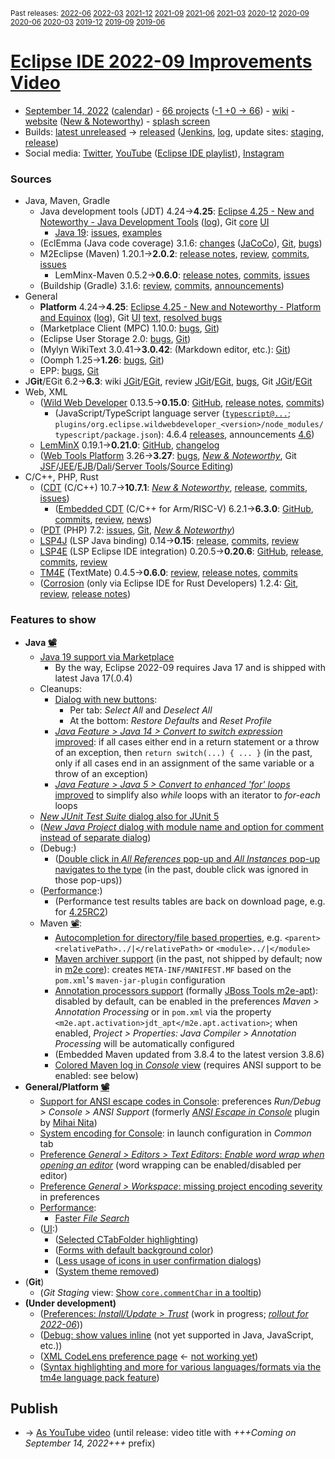 <sup>Past releases:
[2022-06](https://github.com/howlger/Eclipse-IDE-improvements-videos/tree/2022-06)
[2022-03](https://github.com/howlger/Eclipse-IDE-improvements-videos/tree/2022-03)
[2021-12](https://github.com/howlger/Eclipse-IDE-improvements-videos/tree/2021-12)
[2021-09](https://github.com/howlger/Eclipse-IDE-improvements-videos/tree/2021-09)
[2021-06](https://github.com/howlger/Eclipse-IDE-improvements-videos/tree/2021-06)
[2021-03](https://github.com/howlger/Eclipse-IDE-improvements-videos/tree/2021-03)
[2020-12](https://github.com/howlger/Eclipse-IDE-improvements-videos/tree/2020-12)
[2020-09](https://github.com/howlger/Eclipse-IDE-improvements-videos/tree/2020-09)
[2020-06](https://github.com/howlger/Eclipse-IDE-improvements-videos/tree/2020-06)
[2020-03](https://github.com/howlger/Eclipse-IDE-improvements-videos/tree/2020-03)
[2019-12](https://github.com/howlger/Eclipse-IDE-improvements-videos/tree/2019-12)
[2019-09](https://github.com/howlger/Eclipse-IDE-improvements-videos/tree/2019-09)
[2019-06](https://github.com/howlger/Eclipse-IDE-improvements-videos/tree/2019-06)
</sup>

# [Eclipse IDE 2022-09 Improvements Video](https://youtu.be/eEXvOjtauxI)

* [September 14, 2022](https://calendar.google.com/calendar/event?eid=MWlubzM1cWdzZjU2aHJnZTgxc2hscmsxb2ogZ2NoczdubTRudnBtODM3NDY5ZGRqOXRqbGtAZw&ctz=Europe/Berlin) ([calendar](https://calendar.google.com/calendar/embed?src=gchs7nm4nvpm837469ddj9tjlk@group.calendar.google.com&ctz=Europe/Berlin)) - [66 projects](https://projects.eclipse.org/releases/2022-09) ([-1 +0 → 66](projects_diff.txt)) - [wiki](https://wiki.eclipse.org/Category:SimRel-2022-09) - [website](https://eclipse.org/eclipseide/2022-09) ([New & Noteworthy](https://eclipse.org/eclipseide/2022-09/noteworthy)) - [splash screen](https://bugs.eclipse.org/bugs/show_bug.cgi?id=575781)
* Builds: [latest unreleased](https://download.eclipse.org/technology/epp/staging/) → [released](https://download.eclipse.org/technology/epp/downloads/release/2022-09/) ([Jenkins](https://ci.eclipse.org/packaging/job/simrel.epp-tycho-build), [log](https://git.eclipse.org/c/simrel/org.eclipse.simrel.build.git/log/), update sites: [staging](https://download.eclipse.org/staging/2022-09), [release](http://download.eclipse.org/releases/2022-09))
* Social media: [Twitter](http://twitter.com/EclipseJavaIDE), [YouTube](https://www.youtube.com/user/EclipseFdn) ([Eclipse IDE playlist](https://www.youtube.com/playlist?list=PLy7t4z5SYNaSNjL60ofpwVhfA7mOF3Pgk)), [Instagram](https://www.instagram.com/eclipsejavaide)


### Sources

* Java, Maven, Gradle
    * Java development tools (JDT) 4.24→**4.25**: [Eclipse 4.25 - New and Noteworthy - Java Development Tools](https://www.eclipse.org/eclipse/news/4.25/jdt.php) ([log](https://github.com/eclipse-platform/www.eclipse.org-eclipse-news/commits/master/4.25/jdt.html)), Git [core](https://github.com/eclipse-jdt/eclipse.jdt.core/commits/master) [UI](https://github.com/eclipse-jdt/eclipse.jdt.ui/commits/master)
        * [Java 19](https://jdk.java.net/19/): [issues](https://github.com/eclipse-jdt/eclipse.jdt.core/milestone/13?closed=1), [examples](https://wiki.eclipse.org/Java19/Examples)
    * (EclEmma (Java code coverage) 3.1.6: [changes](https://www.eclemma.org/changes.html) ([JaCoCo](https://www.jacoco.org/jacoco/trunk/doc/changes.html)), [Git](https://github.com/eclipse/eclemma/commits/master), [bugs](https://bugs.eclipse.org/bugs/buglist.cgi?product=Eclemma&query_format=advanced&order=changeddate%20DESC))
    * M2Eclipse (Maven) 1.20.1→**2.0.2**: [release notes](https://github.com/eclipse-m2e/m2e-core/blob/master/RELEASE_NOTES.md#202), [review](https://projects.eclipse.org/projects/technology.m2e/reviews/2.0.2-release-review), [commits](https://github.com/eclipse-m2e/m2e-core/compare/1.20.1...2.0.2), [issues](https://github.com/eclipse-m2e/m2e-core/issues?q=is%3Aissue+sort%3Aupdated-desc+is%3Aclosed)
        * LemMinx-Maven 0.5.2→**0.6.0**: [release notes](https://github.com/eclipse/lemminx-maven/releases/tag/0.6.0), [commits](https://github.com/eclipse/lemminx-maven/compare/0.5.2...0.6.0), [issues](https://github.com/eclipse/lemminx-maven/issues?q=is%3Aissue+sort%3Aupdated-desc+is%3Aclosed)
    * (Buildship (Gradle) 3.1.6: [review](https://projects.eclipse.org/projects/tools.buildship/releases/3.1.6), [commits](https://github.com/eclipse/buildship/commits/master), [announcements](https://discuss.gradle.org/tag/buildship-release))
* General
    * **Platform** 4.24→**4.25**: [Eclipse 4.25 - New and Noteworthy - Platform and Equinox](https://www.eclipse.org/eclipse/news/4.25/platform.php) ([log](https://github.com/eclipse-platform/www.eclipse.org-eclipse-news/commits/master/4.25/platform.html)), Git [UI](https://github.com/eclipse-platform/eclipse.platform.ui/commits/master) [text](https://github.com/eclipse-platform/eclipse.platform.text/commits/master), [resolved bugs](https://bugs.eclipse.org/bugs/buglist.cgi?bug_status=RESOLVED&resolution=---&resolution=FIXED&product=Equinox&product=Platform&query_format=advanced&order=changeddate%20DESC)
    * (Marketplace Client (MPC) 1.10.0: [bugs](https://bugs.eclipse.org/bugs/buglist.cgi?product=MPC&query_format=advanced&order=changeddate%20DESC), [Git](https://git.eclipse.org/c/mpc/org.eclipse.epp.mpc.git/log/))
    * (Eclipse User Storage 2.0: [bugs](https://bugs.eclipse.org/bugs/buglist.cgi?product=USSSDK&query_format=advanced&order=changeddate%20DESC), [Git](https://git.eclipse.org/c/usssdk/org.eclipse.usssdk.git/log/))
    * (Mylyn WikiText 3.0.41→**3.0.42**: (Markdown editor, etc.): [Git](https://git.eclipse.org/c/mylyn/org.eclipse.mylyn.docs.git/log/))
    * (Oomph 1.25→**1.26**: [bugs](https://bugs.eclipse.org/bugs/buglist.cgi?product=Oomph&query_format=advanced&order=changeddate%20DESC), [Git](https://git.eclipse.org/c/oomph/org.eclipse.oomph.git/log/))
    * EPP: [bugs](https://bugs.eclipse.org/bugs/buglist.cgi?product=EPP&query_format=advanced&order=changeddate%20DESC), [Git](https://git.eclipse.org/c/epp/org.eclipse.epp.packages.git/log/)
* J**Git**/EGit 6.2→**6.3**: wiki [JGit](https://wiki.eclipse.org/JGit/New_and_Noteworthy/6.3)/[EGit](https://wiki.eclipse.org/EGit/New_and_Noteworthy/6.3), review [JGit](https://projects.eclipse.org/projects/technology.jgit/reviews/6.3.0-release-review)/[EGit](https://projects.eclipse.org/projects/technology.egit/reviews/6.3.0-release-review), [bugs](https://bugs.eclipse.org/bugs/buglist.cgi?product=EGit&product=JGit&query_format=advanced&order=changeddate%20DESC), Git [JGit](https://git.eclipse.org/c/jgit/jgit.git/log/)/[EGit](https://git.eclipse.org/c/egit/egit.git/log/)
* Web, XML
    * ([Wild Web Developer](https://projects.eclipse.org/projects/tools.wildwebdeveloper) 0.13.5→**0.15.0**: [GitHub](https://github.com/eclipse/wildwebdeveloper), [release notes](https://github.com/eclipse/wildwebdeveloper/blob/master/RELEASE_NOTES.md#0150), [commits](https://github.com/eclipse/wildwebdeveloper/compare/0.13.5...0.15.0))
        * (JavaScript/TypeScript language server ([`typescript@...`](https://github.com/eclipse/wildwebdeveloper/blob/master/org.eclipse.wildwebdeveloper/pom.xml); `plugins/org.eclipse.wildwebdeveloper_<version>/node_modules/typescript/package.json`): 4.6.4 [releases](https://github.com/microsoft/TypeScript/releases), announcements [4.6](https://devblogs.microsoft.com/typescript/announcing-typescript-4-6))
    * [LemMinX](https://projects.eclipse.org/projects/technology.lemminx) 0.19.1→**0.21.0**: [GitHub](https://github.com/eclipse/lemminx), [changelog](https://github.com/eclipse/lemminx/blob/main/CHANGELOG.md#0200-march-29-2022)
    * ([Web Tools Platform](https://projects.eclipse.org/projects/webtools) 3.26→**3.27**: [bugs](https://bugs.eclipse.org/bugs/report.cgi?x_axis_field=bug_status&y_axis_field=product&query_format=report-table&classification=WebTools&target_milestone=3.27&format=table&action=wrap), [_New & Noteworthy_](https://www.eclipse.org/webtools/releases/3.27/NewAndNoteworthy/), Git [JSF](https://git.eclipse.org/c/jsf/webtools.jsf.git/log/)/[JEE](https://git.eclipse.org/c/jeetools/webtools.javaee.git/log/)/[EJB](https://git.eclipse.org/c/jeetools/webtools.ejb.git/log/)/[Dali](https://git.eclipse.org/c/dali/webtools.dali.git/log/)/[Server Tools](https://git.eclipse.org/c/servertools/webtools.servertools.git/log/)/[Source Editing](https://git.eclipse.org/c/sourceediting/webtools.sourceediting.git/log/))
* C/C++, PHP, Rust
    * ([CDT](https://projects.eclipse.org/projects/tools.cdt) (C/C++) 10.7→**10.7.1**: [_New & Noteworthy_](https://wiki.eclipse.org/CDT/User/NewIn107), [release](https://github.com/eclipse-cdt/cdt/releases/tag/CDT_10_7_1), [commits](https://github.com/eclipse-cdt/cdt/compare/CDT_10_7_0...CDT_10_7_1), [issues](https://github.com/eclipse-cdt/cdt/issues?q=is%3Aissue+sort%3Aupdated-desc))
        * ([Embedded CDT](https://projects.eclipse.org/projects/iot.embed-cdt) (C/C++ for Arm/RISC-V) 6.2.1→**6.3.0**: [GitHub](https://github.com/eclipse-embed-cdt/eclipse-plugins), [commits](https://github.com/eclipse-embed-cdt/eclipse-plugins/compare/v6.2.1...v6.3.0), [review](https://projects.eclipse.org/projects/iot.embed-cdt/reviews/6.3.0-release-review), [news](https://eclipse-embed-cdt.github.io/news/))
    * ([PDT](https://projects.eclipse.org/projects/tools.pdt) (PHP) 7.2: [issues](https://github.com/eclipse/pdt/issues?q=is%3Aissue+sort%3Aupdated-asc), [Git](https://github.com/eclipse/pdt/commits/master), [_New & Noteworthy_](https://wiki.eclipse.org/PDT/NewIn72))
    * [LSP4J](https://projects.eclipse.org/projects/technology.lsp4j) (LSP Java binding) 0.14→**0.15**: [release](https://github.com/eclipse/lsp4j/releases/tag/v0.15.0), [commits](https://github.com/eclipse/lsp4j/compare/v0.14.0...v0.15.0), [review](https://projects.eclipse.org/projects/technology.lsp4j)
    * [LSP4E](https://projects.eclipse.org/projects/technology.lsp4e) (LSP Eclipse IDE integration) 0.20.5→**0.20.6**: [GitHub](https://github.com/eclipse/lsp4e), [release](https://github.com/eclipse/lsp4e/releases/tag/0.20.6), [commits](https://github.com/eclipse/lsp4e/compare/0.20.5...0.20.6), [review](https://projects.eclipse.org/projects/technology.lsp4e/releases/0.20.6)
    * [TM4E](https://projects.eclipse.org/projects/technology.tm4e) (TextMate) 0.4.5→**0.6.0**: [review](https://projects.eclipse.org/projects/technology.tm4e/reviews/0.6.0-release-review), [release notes](https://github.com/eclipse/tm4e/blob/master/RELEASE_NOTES.md#060), [commits](https://github.com/eclipse/tm4e/compare/0.4.5...0.6.0)
    * ([Corrosion](https://github.com/eclipse/corrosion) (only via Eclipse IDE for Rust Developers) 1.2.4: [Git](https://github.com/eclipse/corrosion/commits/master), [review](https://projects.eclipse.org/projects/tools.corrosion/reviews/1.2.4-release-review), [release notes](https://github.com/eclipse/corrosion/blob/master/RELEASE_NOTES.md))


### Features to show

* **Java [📽️](https://youtu.be/eEXvOjtauxI?t=16s)**
    * [Java 19 support via Marketplace](https://marketplace.eclipse.org/content/java-19-support-eclipse-2022-09-425)
        * By the way, Eclipse 2022-09 requires Java 17 and is shipped with latest Java 17(.0.4)
    * Cleanups:
        * [Dialog with new buttons](https://github.com/eclipse-jdt/eclipse.jdt.ui/pull/162):
            * Per tab: _Select All_ and _Deselect All_
            * At the bottom: _Restore Defaults_ and _Reset Profile_
        * [_Java Feature > Java 14 > Convert to switch expression_ improved](https://www.eclipse.org/eclipse/news/4.25/jdt.php#convert-to-switch-expression): if all cases either end in a return statement or a throw of an exception, then `return switch(...) { ... }` (in the past, only if all cases end in an assignment of the same variable or a throw of an exception)
        * [_Java Feature > Java 5 > Convert to enhanced 'for' loops_ improved](https://www.eclipse.org/eclipse/news/4.25/jdt.php#while-to-enhanced-for) to simplify also _while_ loops with an iterator to _for-each_ loops
    * [_New JUnit Test Suite_ dialog also for JUnit 5](https://www.eclipse.org/eclipse/news/4.25/jdt.php#junit5-test-suite-wizard-support)
    * ([_New Java Project_ dialog with module name and option for comment instead of separate dialog](https://github.com/eclipse-jdt/eclipse.jdt.ui/issues/59))
    * (Debug:)
        * ([Double click in _All References_ pop-up and _All Instances_ pop-up navigates to the type](https://www.eclipse.org/eclipse/news/4.25/jdt.php#doubleclick-in-debug-popups) (in the past, double click was ignored in those pop-ups))
    * ([Performance](https://github.com/search?utf8=%E2%9C%93&q=performance+OR+speed+OR+faster+org%3Aeclipse-jdt+committer-date%3A2022-06-05..2022-09-10&s=committer-date&o=desc&type=Commits):)
       * (Performance test results tables are back on download page, e.g. for [4.25RC2](https://download.eclipse.org/eclipse/downloads/drops4/S-4.25RC2-202208311800/performance/performance.php))
    * Maven [📽️](https://youtu.be/eEXvOjtauxI?t=159s):
        * [Autocompletion for directory/file based properties](https://github.com/eclipse/lemminx-maven/issues/292), e.g. `<parent><relativePath>../|</relativePath>` or `<module>../|</module>`
        * [Maven archiver support](https://github.com/eclipse-m2e/m2e-core/blob/master/RELEASE_NOTES.md#inclusion-of-maven-archiver-connector) (in the past, not shipped by default; now in [m2e core](https://github.com/eclipse-m2e/m2e-core/tree/master/org.eclipse.m2e.mavenarchiver)): creates `META-INF/MANIFEST.MF` based on the `pom.xml`'s `maven-jar-plugin` configuration
        * [Annotation processors support](https://github.com/eclipse-m2e/m2e-core/blob/master/RELEASE_NOTES.md#inclusion-of-m2e-apt-plugins-for-annotation-processors) (formally [JBoss Tools m2e-apt](https://github.com/jbosstools/m2e-apt)): disabled by default, can be enabled in the preferences _Maven > Annotation Processing_ or in `pom.xml` via the property `<m2e.apt.activation>jdt_apt</m2e.apt.activation>`; when enabled, _Project > Properties: Java Compiler > Annotation Processing_ will be automatically configured
        * (Embedded Maven updated from 3.8.4 to the latest version 3.8.6)
        * [Colored Maven log in _Console_ view](https://github.com/eclipse-m2e/m2e-core/blob/master/RELEASE_NOTES.md#support-for-colored-maven-console-printouts) (requires ANSI support to be enabled: see below)
* **General/Platform [📽️](https://youtu.be/eEXvOjtauxI?t=323s)**
    * [Support for ANSI escape codes in Console](https://www.eclipse.org/eclipse/news/4.25/platform.php#debug-ansi-support): preferences _Run/Debug > Console > ANSI Support_ (formerly [_ANSI Escape in Console_](https://marketplace.eclipse.org/content/ansi-escape-console) plugin by [Mihai Nita](https://github.com/mihnita))
    * [System encoding for Console](https://www.eclipse.org/eclipse/news/4.25/platform.php#debug-system-encoding): in launch configuration in _Common_ tab
    * [Preference _General > Editors > Text Editors_: _Enable word wrap when opening an editor_](https://www.eclipse.org/eclipse/news/4.25/platform.php#enable-word-wrap-on-open) (word wrapping can be enabled/disabled per editor)
    * [Preference _General > Workspace_: missing project encoding severity](https://www.eclipse.org/eclipse/news/4.25/platform.php#specify-project-encoding-severity) in preferences
    * [Performance](https://github.com/search?utf8=%E2%9C%93&q=performance+OR+speed+OR+faster+org%3Aeclipse-equinox+org%3Aeclipse-platform+committer-date%3A2022-06-05..2022-09-10&s=committer-date&o=desc&type=Commits):
        * [Faster _File Search_](https://github.com/eclipse-platform/eclipse.platform.text/commit/e4fa8d9b12f5229ded1eed8540ddc10f45fe81d2)
    * ([UI](https://github.com/search?utf8=%E2%9C%93&q=dark+OR+light+OR+theme+OR+layout+org%3Aeclipse-platform+org%3Aeclipse-jdt+committer-date%3A2022-06-05..2022-09-10&s=committer-date&type=Commits):)
        * ([Selected CTabFolder highlighting](https://www.eclipse.org/eclipse/news/4.25/platform.php#CTabFolder-highlightBar))
        * ([Forms with default background color](https://www.eclipse.org/eclipse/news/4.25/platform.php#form-no-gradients))
        * ([Less usage of icons in user confirmation dialogs](https://www.eclipse.org/eclipse/news/4.25/platform.php#less-icons-in-user-dialogs))
        * ([System theme removed](https://github.com/eclipse-platform/eclipse.platform.ui/commit/9328b2d43cea202deb96f1ce88d73dd39acaa99d))
* (**Git**)
    * (_Git Staging_ view: [Show `core.commentChar` in a tooltip](https://git.eclipse.org/c/egit/egit.git/commit/?id=b8501646b447f0c7b0f7dc73569bc9e654ae58fa))
* **(Under development)**
    * ([Preferences: _Install/Update > Trust_](https://www.eclipse.org/eclipse/news/4.23/platform.php#manage-trusted-pgp-keys) (work in progress; [_rollout for 2022-06_](https://gitlab.eclipse.org/eclipse-wg/ide-wg/ide-wg.eclipse.org/-/issues/11)))
    * ([Debug: show values inline](https://www.eclipse.org/eclipse/news/4.23/platform.php#inline-debug-values) (not yet supported in Java, JavaScript, etc.))
    * ([XML CodeLens preference page](https://github.com/eclipse/wildwebdeveloper/issues/636) ← [not working yet](https://github.com/eclipse/wildwebdeveloper/issues/644))
    * ([Syntax highlighting and more for various languages/formats via the tm4e language pack feature](https://github.com/eclipse/tm4e/pull/374))

## Publish
* → [As YouTube video](https://www.youtube.com/playlist?list=PLnh_8hTD4yvnhXSttuewEKgKkmlIj_ND-) (until release: video title with _+++Coming on September 14, 2022+++_ prefix)
